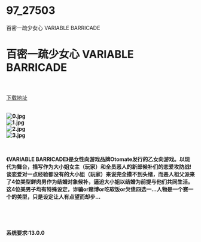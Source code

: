 # 97_27503
百密一疏少女心 VARIABLE BARRICADE
# 百密一疏少女心 VARIABLE BARRICADE
 <br/></br>
[下载地址](https://www.switch520.cc/article/27503 "下载地址")
<br/></br>

<p><strong><img title="0.jpg" src="https://www.switch520.cc/muke_img/2022_02_25_389100b9863aa.jpg" alt="0.jpg"></strong><br>
<strong><img title="1.jpg" src="https://www.switch520.cc/muke_img/2022_02_25_b946217daca88.jpg" alt="1.jpg"></strong><br>
<strong><img title="2.jpg" src="https://www.switch520.cc/muke_img/2022_02_25_fc5738203b36c.jpg" alt="2.jpg"></strong><br>
<strong><img title="3.jpg" src="https://www.switch520.cc/muke_img/2022_02_25_6e5e5b5f3b4bf.jpg" alt="3.jpg">&nbsp;</strong></p>
<p>&nbsp;</p>
<p><strong>《VARIABLE BARRICADE》是女性向游戏品牌Otomate发行的乙女向游戏。以现代为舞台，描写作为大小姐女主（玩家）和全员恶人的新郎候补们的恋爱攻防战!</strong><br>
<strong>谈恋爱对一点经验都没有的大小姐（玩家）来说完全摸不到头绪，而恶人祖父派来了4位美型鲜肉男作为结婚对象候补，逼迫大小姐以结婚为前提与他们共同生活。这4位美男子均有特殊设定，诈骗or赌博or吃软饭or欠债四选一…人物是一个赛一个的美型，只是设定让人有点望而却步…</strong></p>
<p>&nbsp;</p>
<p>&nbsp;</p>
<p><strong>系统要求:13.0.0</strong></p>



